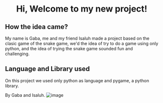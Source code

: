 <h1 align=center>Hi, Welcome to my new project!</h1>

<h2>How the idea came?</h2>
My name is Gaba, me and my friend Isaluh made a project based on the clasic game of the snake game, we'd the idea of try to do a game using only python, and the idea of trying the snake game sounded fun and challenging.

<h2>Language and Library used</h2>

<p>On this project we used only python as language and pygame, a python library.</p>

By Gaba and Isaluh.
![image](https://user-images.githubusercontent.com/112426768/220521178-0c0b9d5f-8bc5-4785-babc-0f275203e7e0.png)
